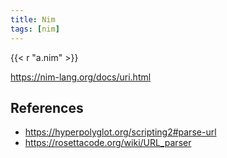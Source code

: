 ```yaml
---
title: Nim
tags: [nim]
---
```


{{< r "a.nim" >}}

<https://nim-lang.org/docs/uri.html>

## References

- <https://hyperpolyglot.org/scripting2#parse-url>
- <https://rosettacode.org/wiki/URL_parser>

